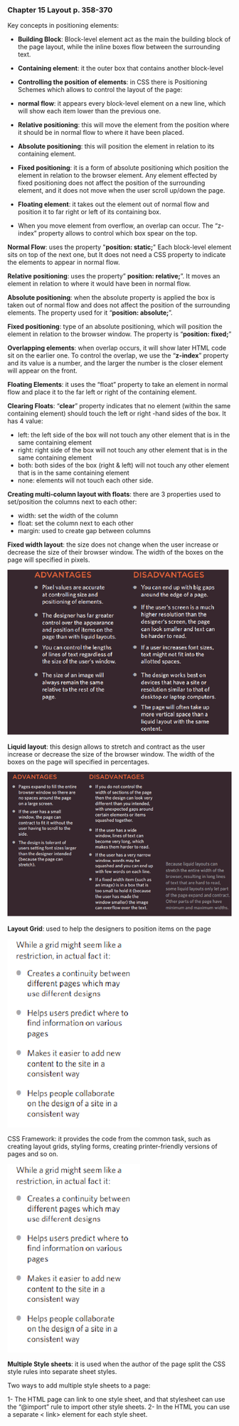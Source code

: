 ### Chapter 15 Layout   p. 358-370

Key concepts in positioning elements:
  -	**Building Block**: Block-level element act as the main the building block of the page layout, while the inline boxes flow between the surrounding text.

  -	**Containing element**: it the outer box that contains another block-level 

  -	**Controlling the position of elements**: in CSS there is Positioning Schemes which allows to control the layout of the page: 

  - **normal flow**: it appears every block-level element on a new line, which will show each item lower than the previous one.

  - **Relative positioning**: this will move the element from the position where it should be in normal flow to where it have been placed.

   - **Absolute positioning**: this will position the element in relation to its containing element.
 
   - **Fixed positioning**: it is a form of absolute positioning which position the element in relation to the browser element. Any element effected by fixed positioning does not affect the position of the surrounding element, and it does not move when the user scroll up/down the page.

   - **Floating element**: it takes out the element out of normal flow and position it to far right or left of its containing box.

- When you move element from overflow, an overlap can occur. The “z-index” property allows to control which box spear on the top.

**Normal Flow**: uses the property "**position: static;**" Each block-level element sits on top of the next one, but It does not need a CSS property to indicate the elements to appear in normal flow.

**Relative positioning**: uses the property” **position: relative;**”. It moves an element in relation to where it would have been in normal flow.

**Absolute positioning**: when the absolute property is applied the box is taken out of normal flow and does not affect the position of the surrounding elements. The property used for it “**position: absolute;**”.

**Fixed positioning**: type of an absolute positioning, which will position the element in relation to the browser window. The property is “**position: fixed;**”

**Overlapping elements**: when overlap occurs, it will show later HTML code sit on the earlier one. To control the overlap, we use the “**z-index**” property and its value is a number, and the larger the number is the closer element will appear on the front.

**Floating Elements**: it uses the “float” property to take an element in normal flow and place it to the far left or right of the containing element.

**Clearing Floats**: “**clear**” property indicates that no element (within the same containing element) should touch the left or right -hand sides of the box. It has 4 value:
 -	left: the left side of the box will not touch any other element that is in the same containing element
 -	right: right side of the box will not touch any other element that is in the same containing element
 -	 both: both sides of the box (right & left) will not touch any other element that is in the same containing element
 -	none: elements will not touch each other side.



**Creating multi-column layout with floats**: there are 3 properties used to set/position the columns next to each other:

 -	width: set the width of the column
 -	float: set the column next to each other
 -	margin: used to create gap between columns


**Fixed width layout**: the size does not change when the user increase or decrease the size of their browser window. The width of the boxes on the page will specified in pixels.<br>


![Adv. & Disadv. Of fixed width layout](../img/class08/adv-&disadv-of-fixedlayout.jpg)<br>



**Liquid layout**: this design allows to stretch and contract as the user increase or decrease the size of the browser window. The width of the boxes on the page will specified in percentages.<br>


![Adv. & Disadv. Of liquid layout](../img/class08/adv-&disadv-of-liquid-layout.jpg) <br>




**Layout Grid**: used to help the designers to position items on the page<br>

![Adv of layout grid ](../img/class08/grid-adv.jpg)<br>



CSS Framework: it provides the code from the common task, such as creating layout grids, styling forms, creating printer-friendly versions of pages and so on.

![Adv. & disadv. of CSS Framework ](../img/class08/grid-adv.jpg) <br>


**Multiple Style sheets**: it is used when the author of the page split the CSS style rules into separate sheet styles.

Two ways to add multiple style sheets to a page:

 1-	The HTML page can link to one style sheet, and that stylesheet can use the “@import” rule to import other style sheets.
 2-	In the HTML you can use a separate < link> element for each style sheet.
